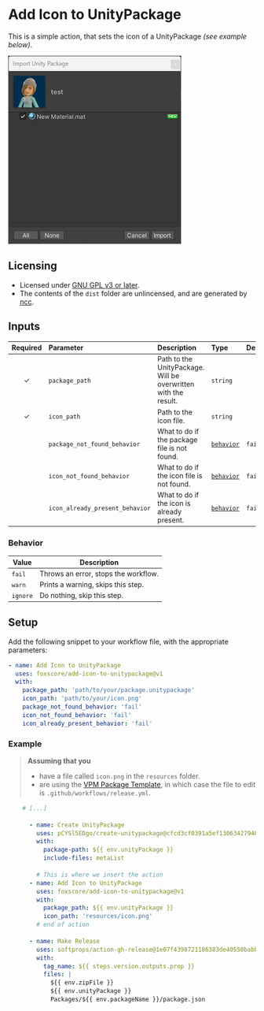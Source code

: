 # Add Icon to UnityPackage

This is a simple action, that sets the icon of a UnityPackage *(see example below)*.

![example image](resources/example.png)

## Licensing

- Licensed under [GNU GPL v3 or later](https://spdx.org/licenses/GPL-3.0-or-later.html).
- The contents of the `dist` folder are unlincensed, and are generated by [ncc](https://www.npmjs.com/package/@vercel/ncc).

## Inputs

| Required | Parameter                       | Description                                                    | Type                    | Default |
| :------: | :------------------------------ | :------------------------------------------------------------- | :---------------------- | :------ |
|    ✓     | `package_path`                  | Path to the UnityPackage. Will be overwritten with the result. | `string`                |         |
|    ✓     | `icon_path`                     | Path to the icon file.                                         | `string`                |         |
|          | `package_not_found_behavior`    | What to do if the package file is not found.                   | [`behavior`](#behavior) | `fail`  |
|          | `icon_not_found_behavior`       | What to do if the icon file is not found.                      | [`behavior`](#behavior) | `fail`  |
|          | `icon_already_present_behavior` | What to do if the icon is already present.                     | [`behavior`](#behavior) | `fail`  |

### Behavior

| Value | Description |
| --- | --- |
| `fail` | Throws an error, stops the workflow. |
| `warn` | Prints a warning, skips this step. |
| `ignore` | Do nothing, skip this step. |

## Setup

Add the following snippet to your workflow file, with the appropriate parameters:

```yml
- name: Add Icon to UnityPackage
  uses: foxscore/add-icon-to-unitypackage@v1
  with:
    package_path: 'path/to/your/package.unitypackage'
    icon_path: 'path/to/your/icon.png'
    package_not_found_behavior: 'fail'
    icon_not_found_behavior: 'fail'
    icon_already_present_behavior: 'fail'
```

### Example

> **Assuming that you**
>
> - have a file called `icon.png` in the `resources` folder.
> - are using the [VPM Package Template](https://github.com/vrchat-community/template-package), in which case the file to edit is `.github/workflows/release.yml`.

```yml
    # [...]

      - name: Create UnityPackage
        uses: pCYSl5EDgo/create-unitypackage@cfcd3cf0391a5ef1306342794866a9897c32af0b
        with:
          package-path: ${{ env.unityPackage }}
          include-files: metaList
        
        # This is where we insert the action
      - name: Add Icon to UnityPackage
        uses: foxscore/add-icon-to-unitypackage@v1
        with:
          package_path: ${{ env.unityPackage }}
          icon_path: 'resources/icon.png'
        # end of action
        
      - name: Make Release
        uses: softprops/action-gh-release@1e07f4398721186383de40550babbdf2b84acfc5
        with:
          tag_name: ${{ steps.version.outputs.prop }}
          files: |
            ${{ env.zipFile }}
            ${{ env.unityPackage }}
            Packages/${{ env.packageName }}/package.json
```
